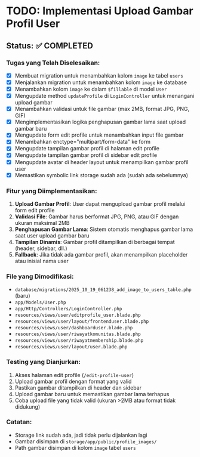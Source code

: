 # TODO: Implementasi Upload Gambar Profil User

## Status: ✅ COMPLETED

### Tugas yang Telah Diselesaikan:
- [x] Membuat migration untuk menambahkan kolom `image` ke tabel `users`
- [x] Menjalankan migration untuk menambahkan kolom `image` ke database
- [x] Menambahkan kolom `image` ke dalam `$fillable` di model `User`
- [x] Mengupdate method `updateProfile` di `LoginController` untuk menangani upload gambar
- [x] Menambahkan validasi untuk file gambar (max 2MB, format JPG, PNG, GIF)
- [x] Mengimplementasikan logika penghapusan gambar lama saat upload gambar baru
- [x] Mengupdate form edit profile untuk menambahkan input file gambar
- [x] Menambahkan enctype="multipart/form-data" ke form
- [x] Mengupdate tampilan gambar profil di halaman edit profile
- [x] Mengupdate tampilan gambar profil di sidebar edit profile
- [x] Mengupdate avatar di header layout untuk menampilkan gambar profil user
- [x] Memastikan symbolic link storage sudah ada (sudah ada sebelumnya)

### Fitur yang Diimplementasikan:
1. **Upload Gambar Profil**: User dapat mengupload gambar profil melalui form edit profile
2. **Validasi File**: Gambar harus berformat JPG, PNG, atau GIF dengan ukuran maksimal 2MB
3. **Penghapusan Gambar Lama**: Sistem otomatis menghapus gambar lama saat user upload gambar baru
4. **Tampilan Dinamis**: Gambar profil ditampilkan di berbagai tempat (header, sidebar, dll.)
5. **Fallback**: Jika tidak ada gambar profil, akan menampilkan placeholder atau inisial nama user

### File yang Dimodifikasi:
- `database/migrations/2025_10_19_061238_add_image_to_users_table.php` (baru)
- `app/Models/User.php`
- `app/Http/Controllers/LoginController.php`
- `resources/views/user/editprofile_user.blade.php`
- `resources/views/user/layout/frontenduser.blade.php`
- `resources/views/user/dashboarduser.blade.php`
- `resources/views/user/riwayatkomunitas.blade.php`
- `resources/views/user/riwayatmembership.blade.php`
- `resources/views/user/layout/user.blade.php`

### Testing yang Dianjurkan:
1. Akses halaman edit profile (`/edit-profile-user`)
2. Upload gambar profil dengan format yang valid
3. Pastikan gambar ditampilkan di header dan sidebar
4. Upload gambar baru untuk memastikan gambar lama terhapus
5. Coba upload file yang tidak valid (ukuran >2MB atau format tidak didukung)

### Catatan:
- Storage link sudah ada, jadi tidak perlu dijalankan lagi
- Gambar disimpan di `storage/app/public/profile_images/`
- Path gambar disimpan di kolom `image` tabel `users`
